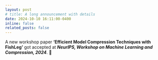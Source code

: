 ```yaml
---
layout: post
# title: A long announcement with details
date: 2024-10-10 16:11:00-0400
inline: false
related_posts: false
---
```


A new workshop paper **‘Efficient Model Compression Techniques with FishLeg’** got accepted at ***NeurIPS, Workshop on Machine Learning and Compression, 2024***. 🎉